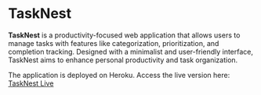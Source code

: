 # TaskNest

**TaskNest** is a productivity-focused web application that allows users to manage tasks with features like categorization, prioritization, and completion tracking. Designed with a minimalist and user-friendly interface, TaskNest aims to enhance personal productivity and task organization.

The application is deployed on Heroku. Access the live version here: [TaskNest Live](https://tasknest-app-ae5e7243539e.herokuapp.com)
